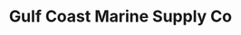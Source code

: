 ---
title: "Gulf Coast Marine Supply Co"
url: /pensacola/gulf-coast-marine-supply-co/
shop: shop
---